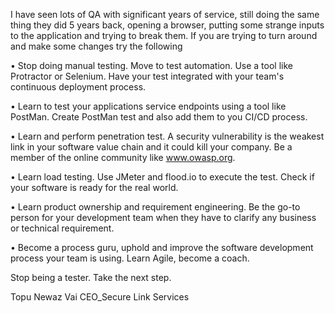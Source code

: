 

I have seen lots of QA with significant years of service, still doing the same thing they did 5 years back, opening a browser, putting some strange inputs to the application and trying to break them. If you are trying to turn around and make some changes try the following

• Stop doing manual testing. Move to test automation. Use a tool like Protractor or Selenium. Have your test integrated with your team's continuous deployment process.

• Learn to test your applications service endpoints using a tool like PostMan. Create PostMan test and also add them to you CI/CD process. 

• Learn and perform penetration test. A security vulnerability is the weakest link in your software value chain and it could kill your company. Be a member of the online community like www.owasp.org. 

• Learn load testing. Use JMeter and flood.io to execute the test. Check if your software is ready for the real world.

• Learn product ownership and requirement engineering.  Be the go-to person for your development team when they have to clarify any business or technical requirement. 

• Become a process guru, uphold and improve the software development process your team is using. Learn Agile, become a coach.

Stop being a tester. Take the next step.

Topu Newaz Vai
CEO_Secure Link Services
